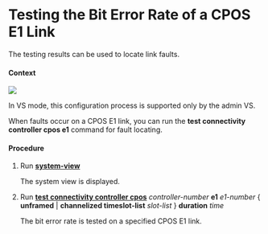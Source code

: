 Testing the Bit Error Rate of a CPOS E1 Link
============================================

The testing results can be used to locate link faults.

#### Context

![](../../../../public_sys-resources/note_3.0-en-us.png) 

In VS mode, this configuration process is supported only by the admin VS.

When faults occur on a CPOS E1 link, you can run the **test connectivity controller cpos e1** command for fault locating.


#### Procedure

1. Run [**system-view**](cmdqueryname=system-view)
   
   
   
   The system view is displayed.
2. Run [**test connectivity controller cpos**](cmdqueryname=test+connectivity+controller+cpos)  *controller-number* **e1** *e1-number* { **unframed** | **channelized timeslot-list** *slot-list* } **duration** *time*
   
   
   
   The bit error rate is tested on a specified CPOS E1 link.